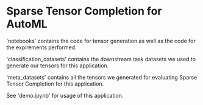 # Sparse Tensor Completion for AutoML

'notebooks' contains the code for tensor generation as well as the code for the expirements performed.

'classification_datasets' contains the downstream task datasets we used to generate our tensors for this application.

'meta_datasets' contains all the tensors we generated for evaluating Sparse Tensor Completion for this application.

See 'demo.ipynb' for usage of this application.
